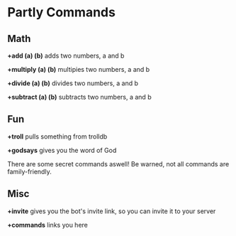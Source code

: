 # Partly Commands

## Math
**+add (a) (b)** adds two numbers, a and b

**+multiply (a) (b)** multipies two numbers, a and b

**+divide (a) (b)** divides two numbers, a and b

**+subtract (a) (b)** subtracts two numbers, a and b

## Fun
**+troll** pulls something from trolldb

**+godsays** gives you the word of God

There are some secret commands aswell! Be warned, not all commands are family-friendly.
## Misc
**+invite** gives you the bot's invite link, so you can invite it to your server

**+commands** links you here
